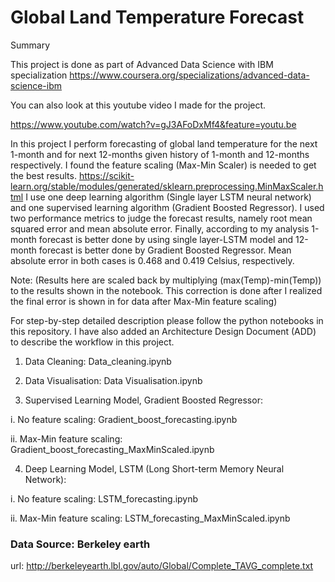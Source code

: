 # Global Land Temperature Forecast

Summary

This project is done as part of Advanced Data Science with IBM specialization https://www.coursera.org/specializations/advanced-data-science-ibm

You can also look at this youtube video I made for the project.

https://www.youtube.com/watch?v=gJ3AFoDxMf4&feature=youtu.be

In this project I perform forecasting of global land temperature for the next 1-month and for next 12-months given history of 1-month and 12-months respectively. I found the feature scaling (Max-Min Scaler) is needed to get the best results.
https://scikit-learn.org/stable/modules/generated/sklearn.preprocessing.MinMaxScaler.html 
 I use one deep learning algorithm (Single layer LSTM neural network) and one supervised learning algorithm (Gradient Boosted Regressor). I used two performance metrics to judge the forecast results, namely root mean squared error and mean absolute error. Finally, according to my analysis 1-month forecast is better done by using single layer-LSTM model and 12-month forecast is better done by Gradient Boosted Regressor. Mean absolute error in both cases is 0.468 and 0.419 Celsius, respectively. 

Note: (Results here are scaled back by multiplying (max(Temp)-min(Temp)) to the results shown in the notebook. This correction is done after I realized the final error is shown in for data after Max-Min feature scaling)

For step-by-step detailed description please follow the python notebooks in this repository. I have also added an Architecture Design Document (ADD) to describe the workflow in this project.

1. Data Cleaning: Data_cleaning.ipynb

2. Data Visualisation: Data Visualisation.ipynb

3. Supervised Learning Model, Gradient Boosted Regressor: 

i. No feature scaling: Gradient_boost_forecasting.ipynb

ii. Max-Min feature scaling: Gradient_boost_forecasting_MaxMinScaled.ipynb

4. Deep Learning Model, LSTM (Long Short-term Memory Neural Network): 

i. No feature scaling: LSTM_forecasting.ipynb

ii. Max-Min feature scaling: LSTM_forecasting_MaxMinScaled.ipynb

### Data Source: Berkeley earth 
url: http://berkeleyearth.lbl.gov/auto/Global/Complete_TAVG_complete.txt

